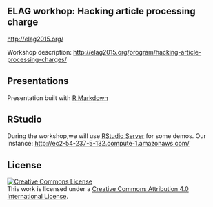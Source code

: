 ## ELAG workhop: Hacking article processing charge

<http://elag2015.org/>

Workshop description:
http://elag2015.org/program/hacking-article-processing-charges/

## Presentations

Presentation built with [R Markdown](http://rmarkdown.rstudio.com/)

## RStudio

During the workshop,we will use [RStudio Server]() for some demos. Our instance:
http://ec2-54-237-5-132.compute-1.amazonaws.com/


## License


<a rel="license" href="http://creativecommons.org/licenses/by/4.0/"><img alt="Creative Commons License" style="border-width:0" src="https://i.creativecommons.org/l/by/4.0/88x31.png" /></a><br />This work is licensed under a <a rel="license" href="http://creativecommons.org/licenses/by/4.0/">Creative Commons Attribution 4.0 International License</a>.